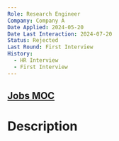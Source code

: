 ```yaml
---
Role: Research Engineer
Company: Company A
Date Applied: 2024-05-20
Date Last Interaction: 2024-07-20
Status: Rejected
Last Round: First Interview
History:
  - HR Interview
  - First Interview
---
```


## [Jobs MOC](Jobs%20MOC.md)
# Description